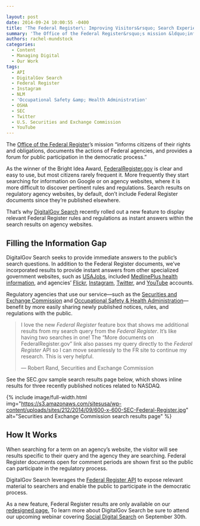 ```yaml
---

layout: post
date: 2014-09-24 10:00:55 -0400
title: 'The Federal Register\: Improving Visitors&rsquo; Search Experience on Agency Websites'
summary: 'The Office of the Federal Register&rsquo;s mission &ldquo;informs citizens of their rights and obligations, documents the actions of Federal agencies, and provides a forum for public participation in the democratic process.&rdquo; As the winner of the Bright Idea Award, FederalRegister.gov is clear and easy to use, but most citizens rarely frequent it. More frequently they'
authors: rachel-mundstock
categories:
  - Content
  - Managing Digital
  - Our Work
tags:
  - API
  - DigitalGov Search
  - Federal Register
  - Instagram
  - NLM
  - 'Occupational Safety &amp; Health Administration'
  - OSHA
  - SEC
  - Twitter
  - U.S. Securities and Exchange Commission
  - YouTube
---
```


The [Office of the Federal Register](https://www.federalregister.gov/policy/about-us)’s mission “informs citizens of their rights and obligations, documents the actions of Federal agencies, and provides a forum for public participation in the democratic process.”

As the winner of the Bright Idea Award, [FederalRegister.gov](https://www.federalregister.gov/) is clear and easy to use, but most citizens rarely frequent it. More frequently they start searching for information on Google or on agency websites, where it is more difficult to discover pertinent rules and regulations. Search results on regulatory agency websites, by default, don’t include Federal Register documents since they’re published elsewhere.

That’s why [DigitalGov Search](http://search.WHATEVER/) recently rolled out a new feature to display relevant Federal Register rules and regulations as instant answers within the search results on agency websites.

## Filling the Information Gap

DigitalGov Search seeks to provide immediate answers to the public’s search questions. In addition to the Federal Register documents, we’ve incorporated results to provide instant answers from other specialized government websites, such as [USAJobs](http://search.WHATEVER/manual/govbox-jobs.html), included [MedlinePlus health information](http://search.WHATEVER/manual/govbox-health.html), and agencies’ [Flickr](http://search.WHATEVER/manual/flickr.html), [Instagram](http://search.WHATEVER/manual/instagram.html), [Twitter](http://search.WHATEVER/manual/twitter.html), and [YouTube](http://search.WHATEVER/manual/youtube.html) accounts.

Regulatory agencies that use our service—such as the [Securities and Exchange Commission](http://www.sec.gov/) and [Occupational Safety & Health Administration](https://www.osha.gov/)—benefit by more easily sharing newly published notices, rules, and regulations with the public.

> I love the new _Federal Register_ feature box that shows me additional results from my search query from the _Federal Register_. It’s like having two searches in one! The “More documents on FederalRegister.gov” link also passes my query directly to the _Federal Register_ API so I can move seamlessly to the FR site to continue my research. This is very helpful.
> 
> &#8212; Robert Rand, Securities and Exchange Commission

See the SEC.gov sample search results page below, which shows inline results for three recently published notices related to NASDAQ.


{% include image/full-width.html img="https://s3.amazonaws.com/sitesusa/wp-content/uploads/sites/212/2014/09/600-x-600-SEC-Federal-Register.jpg" alt="Securities and Exchange Commission search results page" %}

## How It Works

When searching for a term on an agency’s website, the visitor will see results specific to their query and the agency they are searching. Federal Register documents open for comment periods are shown first so the public can participate in the regulatory process.

DigitalGov Search leverages the [Federal Register API](https://www.federalregister.gov/blog/learn/developers) to expose relevant material to searchers and enable the public to participate in the democratic process.

As a new feature, Federal Register results are only available on our [redesigned page.](http://search.WHATEVER/blog/serp-redesign.html) To learn more about DigitalGov Search be sure to attend our upcoming webinar covering [Social Digital Search](https://www.WHATEVER/event/social-digital-search/ "Social Digital Search") on September 30th.
